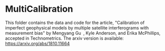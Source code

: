 # MultiCalibration
This folder contains the data and code for the article, "Calibration of imperfect geophysical models by multiple satellite interferograms with measurement bias" by Mengyang Gu , Kyle Anderson, and Erika McPhillips, accepted in Technometrics. The arxiv version is available: https://arxiv.org/abs/1810.11664
